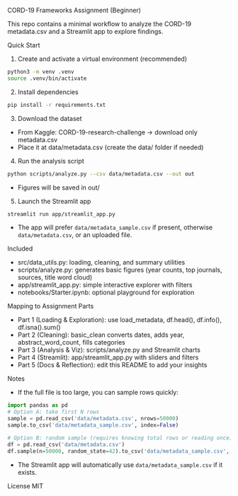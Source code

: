 CORD-19 Frameworks Assignment (Beginner)

This repo contains a minimal workflow to analyze the CORD-19 metadata.csv and a Streamlit app to explore findings.

Quick Start

1) Create and activate a virtual environment (recommended)
```bash
python3 -m venv .venv
source .venv/bin/activate
```

2) Install dependencies
```bash
pip install -r requirements.txt
```

3) Download the dataset
- From Kaggle: CORD-19-research-challenge → download only metadata.csv
- Place it at data/metadata.csv (create the data/ folder if needed)

4) Run the analysis script
```bash
python scripts/analyze.py --csv data/metadata.csv --out out
```
- Figures will be saved in out/

5) Launch the Streamlit app
```bash
streamlit run app/streamlit_app.py
```
- The app will prefer `data/metadata_sample.csv` if present, otherwise `data/metadata.csv`, or an uploaded file.

Included
- src/data_utils.py: loading, cleaning, and summary utilities
- scripts/analyze.py: generates basic figures (year counts, top journals, sources, title word cloud)
- app/streamlit_app.py: simple interactive explorer with filters
- notebooks/Starter.ipynb: optional playground for exploration

Mapping to Assignment Parts
- Part 1 (Loading & Exploration): use load_metadata, df.head(), df.info(), df.isna().sum()
- Part 2 (Cleaning): basic_clean converts dates, adds year, abstract_word_count, fills categories
- Part 3 (Analysis & Viz): scripts/analyze.py and Streamlit charts
- Part 4 (Streamlit): app/streamlit_app.py with sliders and filters
- Part 5 (Docs & Reflection): edit this README to add your insights

Notes
- If the full file is too large, you can sample rows quickly:
```python
import pandas as pd
# Option A: take first N rows
sample = pd.read_csv('data/metadata.csv', nrows=50000)
sample.to_csv('data/metadata_sample.csv', index=False)

# Option B: random sample (requires knowing total rows or reading once)
df = pd.read_csv('data/metadata.csv')
df.sample(n=50000, random_state=42).to_csv('data/metadata_sample.csv', index=False)
```
- The Streamlit app will automatically use `data/metadata_sample.csv` if it exists.

License
MIT


